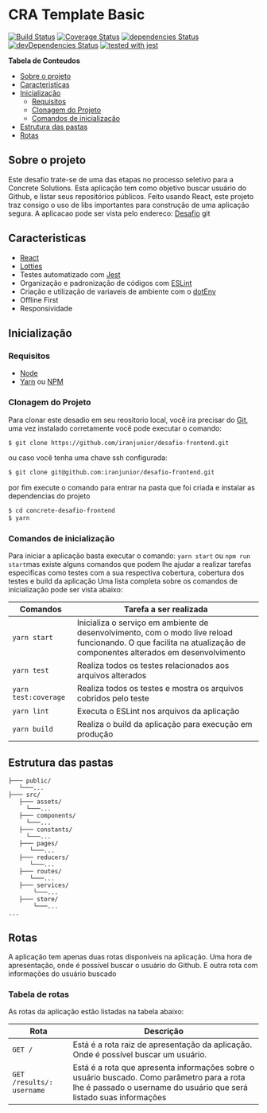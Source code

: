 
# CRA Template Basic
[![Build Status](https://travis-ci.org/iranjunior/cra-template-kitBasic.svg?branch=master)](https://travis-ci.org/iranjunior/cra-template-kitBasic)
[![Coverage Status](https://coveralls.io/repos/github/iranjunior/cra-template-kitBasic/badge.svg?branch=master)](https://coveralls.io/github/iranjunior/cra-template-kitBasic?branch=master)
[![dependencies Status](https://david-dm.org/iranjunior/cra-template-kitBasic/status.svg)](https://david-dm.org/iranjunior/cra-template-kitBasic)
[![devDependencies Status](https://david-dm.org/iranjunior/cra-template-kitBasic/dev-status.svg)](https://david-dm.org/iranjunior/cra-template-kitBasic?type=dev)
[![tested with jest](https://img.shields.io/badge/tested_with-jest-99424f.svg)](https://github.com/facebook/jest)

**Tabela de Conteudos**

 - [Sobre o projeto](#sobre-o-projeto)
 - [Caracteristicas](#caracteristicas)
 - [Inicialização](#inicialização)
	- [Requisitos](#requisitos)
	- [Clonagem do Projeto](#clonagem-do-projeto)
	- [Comandos de inicialização](#comandos-de-inicialização)
- [Estrutura das pastas](#estrutura-das-pastas)
- [Rotas](#rotas)

## Sobre o projeto

Este desafio trate-se de uma das etapas no processo seletivo para a Concrete Solutions. Esta aplicação tem como objetivo buscar usuário do Github, e listar seus repositórios públicos. Feito usando React, este projeto traz consigo o uso de libs importantes para construção de uma aplicação segura. A aplicacao pode ser vista pelo endereco:  [ Desafio](encurtador.com.br/dfHOY)
git
## Caracteristicas
- [React](https://pt-br.reactjs.org/)
- [Lotties](https://airbnb.design/lottie/)
- Testes automatizado com [Jest](https://jestjs.io/)
- Organização e padronização de códigos com [ESLint](https://github.com/eslint/eslint)
- Criação e utilização de variaveis de ambiente com o [dotEnv](https://github.com/motdotla/dotenv)
- Offline First
- Responsividade



## Inicialização

### Requisitos
- [Node](https://nodejs.org/en/download/)
- [Yarn](https://yarnpkg.com/lang/en/docs/install) ou [NPM](https://www.npmjs.com/get-npm)

### Clonagem do Projeto
Para clonar este desadio em seu reositorio local, você ira precisar do [Git](https://git-scm.com/ "Git"), uma vez instalado corretamente você pode executar o comando:
```bash
$ git clone https://github.com/iranjunior/desafio-frontend.git
```
ou caso você tenha uma chave ssh configurada:
```bash
$ git clone git@github.com:iranjunior/desafio-frontend.git
```
por fim execute o comando para entrar na pasta que foi criada e instalar as dependencias do projeto
```bash
$ cd concrete-desafio-frontend
$ yarn
```

### Comandos de inicialização

Para iniciar a aplicação basta executar o comando: `yarn start` ou `npm run start`mas existe alguns comandos que podem lhe ajudar a realizar tarefas especificas como testes com a sua respectiva cobertura, cobertura dos testes e build da aplicação Uma lista completa sobre os comandos de inicialização pode ser vista abaixo:

Comandos  | Tarefa a ser realizada
------------- | -------------
`yarn start` | Inicializa o serviço em ambiente de desenvolvimento, com o modo live reload funcionando. O que facilita na atualização de componentes alterados em desenvolvimento
`yarn test` | Realiza todos os testes relacionados aos arquivos alterados
`yarn test:coverage`  | Realiza todos os testes e mostra os arquivos cobridos pelo teste
`yarn lint`  | Executa o ESLint nos arquivos da aplicação
`yarn build`  | Realiza o build da aplicação para execução em produção

## Estrutura das pastas
```
├─── public/
   └───...
├─── src/
   ├─── assets/
     └───...
   ├─── components/
     └───...
   ├─── constants/
     └───...
   ├─── pages/
      └───...
   ├─── reducers/
      └───...
   ├─── routes/
      └───...
   ├─── services/
       └───...
   ├─── store/
       └───...
...
```

## Rotas

A aplicação tem apenas duas rotas disponíveis na aplicação. Uma hora de apresentação, onde é possível buscar o usuário do Github. E outra rota com informações do usuário buscado

### Tabela de rotas

As rotas da aplicação estão listadas na tabela abaixo:

Rota  |  Descrição
--------------------  | --------------
`GET /`  | Está é a rota raiz de apresentação da aplicação. Onde é possível buscar um usuário.
`GET /results/: username`  | Está é a rota que apresenta informações sobre o usuário buscado. Como parâmetro para a rota lhe é passado o username do usuário que será listado suas informações

